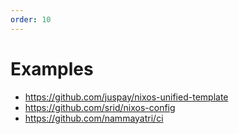 ```yaml
---
order: 10
---
```


# Examples

- <https://github.com/juspay/nixos-unified-template>
- <https://github.com/srid/nixos-config>
- <https://github.com/nammayatri/ci>
